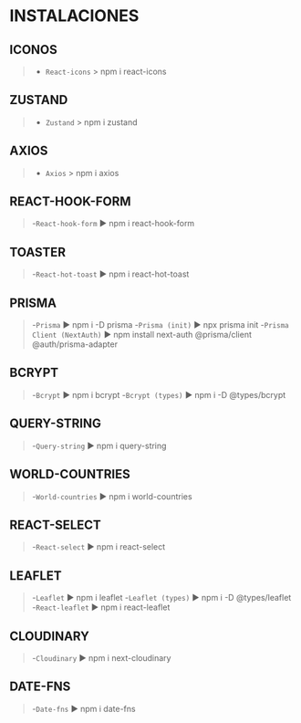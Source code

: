 <!-- Ctrl+K V para ver vista previa -->
# INSTALACIONES

## ICONOS
>- `React-icons` > npm i react-icons 

## ZUSTAND
>- `Zustand` > npm i zustand

## AXIOS
>- `Axios` > npm i axios

## REACT-HOOK-FORM
>-`React-hook-form` ► npm i react-hook-form

## TOASTER
>-`React-hot-toast` ► npm i react-hot-toast

## PRISMA
>-`Prisma` ► npm i -D prisma
>-`Prisma (init)` ► npx prisma init
>-`Prisma Client (NextAuth)` ► npm install next-auth @prisma/client @auth/prisma-adapter

## BCRYPT
>-`Bcrypt` ► npm i bcrypt
>-`Bcrypt (types)` ► npm i -D @types/bcrypt

## QUERY-STRING
>-`Query-string` ► npm i query-string

## WORLD-COUNTRIES
>-`World-countries` ► npm i world-countries

## REACT-SELECT
>-`React-select` ► npm i react-select

## LEAFLET
>-`Leaflet` ► npm i leaflet
>-`Leaflet (types)` ► npm i -D @types/leaflet
>-`React-leaflet` ► npm i react-leaflet

## CLOUDINARY
>-`Cloudinary` ► npm i next-cloudinary

## DATE-FNS
>-`Date-fns` ► npm i date-fns
